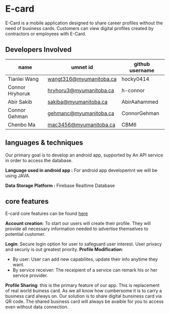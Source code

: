 # E-card
E-Card is a mobile application designed to share career profiles without the need of business cards. Customers can view digital profiles created by contractors or employees with E-Card.
## Developers Involved
name|umnet id| github username
-|-|-
Tianlei Wang |wangt316@myumanitoba.ca | hocky0414
Connor Hryhoruk | hryhoru3@myumanitoba.ca	| h-connor
Abir Sakib | sakiba@myumanitoba.ca	| AbirAahammed
Connor Gehman | gehmanc@myumanitoba.ca   |	ConnorGehman				
Chenbo Ma | mac3456@myumanitoba.ca | CBM6

## languages & techniques

Our primary goal is to develop an android app, supported by An API service in order to access the database.

**Language used in android app :** For android app developemnt we will be using JAVA.

**Data Storage Platform :**  Firebase Realtime Database

## core features
E-card core features can be found [here](https://github.com/AbirAahammed/E-card/issues?q=label%3A%22Core+Features%22)

**Account creation**: To start our users will create their profile. They will provide all necessary information needed to advertise themselves to potential customer.

**Login**: Secure login option for user to safeguard user interest. User privacy and securiy is out greatest priority.
**Profile Modification**: 
-   By user: User can add new capabilites, update their info anytime they want.
-   By service receiver: The receipient of a service can remark his or her service provider.

**Profile Sharing**: this is the primary feature of our app. This is replacement of real world buiness card. As we all know how cumbersome it is to carry a business card always on. Our solution is to share digital bunsiness card via QR code. The shared business card will always be avaible for you to access even without data connection.